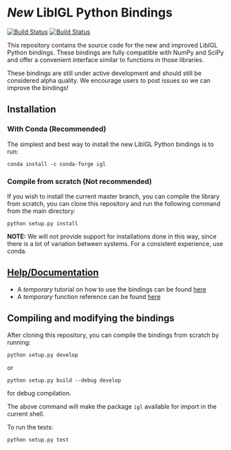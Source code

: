 # *New* LibIGL Python Bindings
[![Build Status](https://travis-ci.com/libigl/libigl-python-bindings.svg?branch=master)](https://travis-ci.com/libigl/libigl-python-bindings)
[![Build Status](https://dev.azure.com/libigl/Libigl/_apis/build/status/libigl.libigl-python-bindings?branchName=master)](https://dev.azure.com/libigl/Libigl/_build/latest?definitionId=1&branchName=master)

This repository contains the source code for the new and improved LibIGL Python bindings. These bindings are fully compatible with NumPy and SciPy and offer a convenient interface similar to functions in those libraries.

These bindings are still under active development and should still be considered alpha quality. We encourage users to post issues so we can improve the bindings!

## Installation

### With Conda (Recommended)
The simplest and best way to install the new LibIGL Python bindings is to run:
```
conda install -c conda-forge igl
```

### Compile from scratch (Not recommended)
If you wish to install the current master branch, you can compile the library from scratch, you can clone this repository and run the following command from the main directory:
```
python setup.py install
```

**NOTE:** We will not provide support for installations done in this way, since there is a lot of variation between systems. For a consistent experience, use conda.

## [Help/Documentation](https://libigl.github.io/libigl-python-bindings/)
* A *temporary* tutorial on how to use the bindings can be found [here](https://libigl.github.io/libigl-python-bindings/tutorials/)
* A *temporary* function reference can be found [here](https://libigl.github.io/libigl-python-bindings/igl_docs/)


## Compiling and modifying the bindings
After cloning this repository, you can compile the bindings from scratch by running:
```
python setup.py develop
```
or
```
python setup.py build --debug develop
```
for debug compilation.

The above command will make the package `igl` available for import in the current shell.

To run the tests:
```
python setup.py test
```


